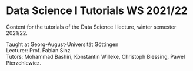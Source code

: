 # Data Science I Tutorials WS 2021/22

Content for the tutorials of the Data Science I lecture, winter semester 2021/22.

Taught at Georg-August-Universität Göttingen<br>
Lecturer: Prof. Fabian Sinz<br>
Tutors: Mohammad Bashiri, Konstantin Willeke, Christoph Blessing, Pawel Pierzchlewicz.

